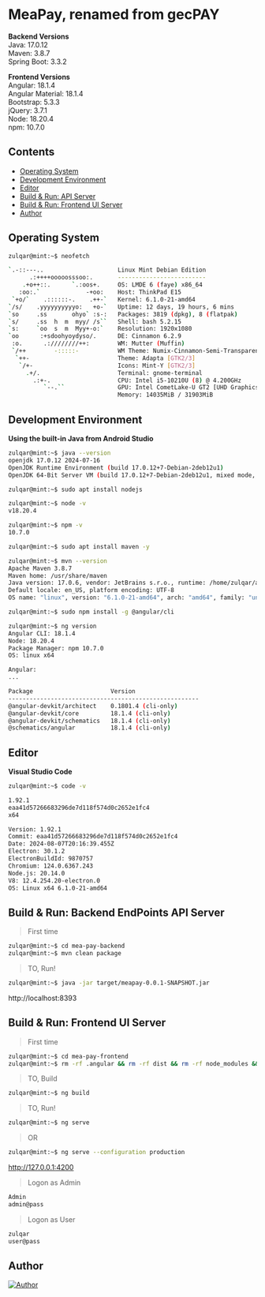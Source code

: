 # MeaPay, renamed from gecPAY

**Backend Versions**<br>
Java: 17.0.12<br>
Maven: 3.8.7<br>
Spring Boot: 3.3.2<br>

**Frontend Versions**<br>
Angular: 18.1.4<br>
Angular Material: 18.1.4<br>
Bootstrap: 5.3.3<br>
jQuery: 3.7.1<br>
Node: 18.20.4<br>
npm: 10.7.0<br>

## Contents

- [Operating System](#operating-system)
- [Development Environment](#development-environment)
- [Editor](#editor)
- [Build & Run: API Server](#build--run-backend-endpoints-api-server)
- [Build & Run: Frontend UI Server](#build--run-frontend-ui-server)
- [Author](#author)

## Operating System

```sh
zulqar@mint:~$ neofetch

`.-::---..                     Linux Mint Debian Edition
      .:++++ooooosssoo:.       -------------------------
    .+o++::.      `.:oos+.     OS: LMDE 6 (faye) x86_64
   :oo:.`             -+oo:    Host: ThinkPad E15
 `+o/`    .::::::-.    .++-`   Kernel: 6.1.0-21-amd64
`/s/    .yyyyyyyyyyo:   +o-`   Uptime: 12 days, 19 hours, 6 mins
`so     .ss       ohyo` :s-:   Packages: 3819 (dpkg), 8 (flatpak)
`s/     .ss  h  m  myy/ /s``   Shell: bash 5.2.15
`s:     `oo  s  m  Myy+-o:`    Resolution: 1920x1080
`oo      :+sdoohyoydyso/.      DE: Cinnamon 6.2.9
 :o.      .:////////++:        WM: Mutter (Muffin)
 `/++        -:::::-           WM Theme: Numix-Cinnamon-Semi-Transparent (Mint-Y)
  `++-                         Theme: Adapta [GTK2/3]
   `/+-                        Icons: Mint-Y [GTK2/3]
     .+/.                      Terminal: gnome-terminal
       .:+-.                   CPU: Intel i5-10210U (8) @ 4.200GHz
          `--.``               GPU: Intel CometLake-U GT2 [UHD Graphics]
                               Memory: 14035MiB / 31903MiB
```

## Development Environment

**Using the built-in Java from Android Studio**

```sh
zulqar@mint:~$ java --version
openjdk 17.0.12 2024-07-16
OpenJDK Runtime Environment (build 17.0.12+7-Debian-2deb12u1)
OpenJDK 64-Bit Server VM (build 17.0.12+7-Debian-2deb12u1, mixed mode, sharing)
```

```sh
zulqar@mint:~$ sudo apt install nodejs

zulqar@mint:~$ node -v
v18.20.4

zulqar@mint:~$ npm -v
10.7.0
```

```sh
zulqar@mint:~$ sudo apt install maven -y

zulqar@mint:~$ mvn --version
Apache Maven 3.8.7
Maven home: /usr/share/maven
Java version: 17.0.6, vendor: JetBrains s.r.o., runtime: /home/zulqar/android-studio/jbr
Default locale: en_US, platform encoding: UTF-8
OS name: "linux", version: "6.1.0-21-amd64", arch: "amd64", family: "unix"
```

```sh
zulqar@mint:~$ sudo npm install -g @angular/cli

zulqar@mint:~$ ng version
Angular CLI: 18.1.4
Node: 18.20.4
Package Manager: npm 10.7.0
OS: linux x64

Angular: 
... 

Package                      Version
------------------------------------------------------
@angular-devkit/architect    0.1801.4 (cli-only)
@angular-devkit/core         18.1.4 (cli-only)
@angular-devkit/schematics   18.1.4 (cli-only)
@schematics/angular          18.1.4 (cli-only)
```

## Editor

**Visual Studio Code**

```sh
zulqar@mint:~$ code -v

1.92.1
eaa41d57266683296de7d118f574d0c2652e1fc4
x64

Version: 1.92.1
Commit: eaa41d57266683296de7d118f574d0c2652e1fc4
Date: 2024-08-07T20:16:39.455Z
Electron: 30.1.2
ElectronBuildId: 9870757
Chromium: 124.0.6367.243
Node.js: 20.14.0
V8: 12.4.254.20-electron.0
OS: Linux x64 6.1.0-21-amd64
```

## Build & Run: Backend EndPoints API Server

> First time
```sh
zulqar@mint:~$ cd mea-pay-backend
zulqar@mint:~$ mvn clean package
```

> TO, Run!
```sh
zulqar@mint:~$ java -jar target/meapay-0.0.1-SNAPSHOT.jar
```

http://localhost:8393

## Build & Run: Frontend UI Server

> First time
```sh
zulqar@mint:~$ cd mea-pay-frontend
zulqar@mint:~$ rm -rf .angular && rm -rf dist && rm -rf node_modules && rm -f package.json.lock && npm install
```

> TO, Build
```sh
zulqar@mint:~$ ng build
```

> TO, Run!
```sh
zulqar@mint:~$ ng serve
```

> OR

```sh
zulqar@mint:~$ ng serve --configuration production
```

http://127.0.0.1:4200

> Logon as Admin
```sh
Admin
admin@pass
```

> Logon as User
```sh
zulqar
user@pass
```

## Author

[![Author](https://img.shields.io/static/v1?label=author&message=Zulqarnain%20Zafar&color=green)](https://zulqar.net)
